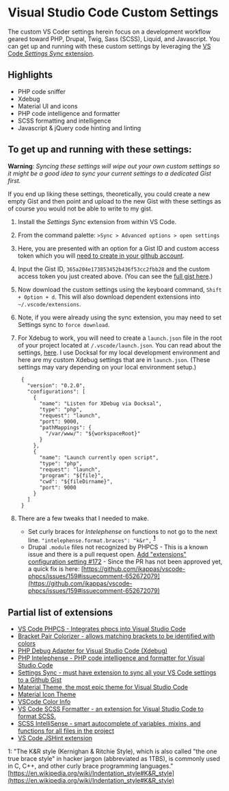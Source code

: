 # Visual Studio Code Custom Settings

The custom VS Coder settings herein focus on a development workflow geared toward PHP, Drupal, Twig, Sass (SCSS), Liquid, and Javascript. You can get up and running with these custom settings by leveraging the [VS Code *Settings Sync* extension](https://github.com/shanalikhan/code-settings-sync). 

## Highlights
* PHP code sniffer
* Xdebug
* Material UI and icons
* PHP code intelligence and formatter
* SCSS formatting and intelligence
* Javascript & jQuery code hinting and linting

## To get up and running with these settings:

**Warning**: *Syncing these settings will wipe out your own custom settings so it might be a good idea to sync your current settings to a dedicated Gist first.*

If you end up liking these settings, theoretically, you could create a new empty Gist and then point and upload to the new Gist with these settings as of course you would not be able to write to my gist.

1. Install the *Settings Sync* extension from within VS Code.
1. From the command palette: `>Sync > Advanced options > open settings`
2. Here, you are presented with an option for a Gist ID and custom access token which you will [need to create in your github account](https://github.com/settings/tokens).
3. Input the Gist ID, `365a204e173853452b436f53cc2fbb28` and the custom access token you just created above. (You can see the [full gist here](https://gist.github.com/danny-englander/365a204e173853452b436f53cc2fbb28).)
4. Now download the custom settings using the keyboard command, `Shift + Option + d`. This will also download dependent extensions into `~/.vscode/extensions`.
5. Note, if you were already using the sync extension, you may need to set Settings sync to `force download`.
5. For Xdebug to work, you will need to create a `launch.json` file in the root of your project located at `/.vscode/launch.json`. You can read about the settings, [here](https://github.com/felixfbecker/vscode-php-debug). I use Docksal for my local development environment and here are my custom Xdebug settings that are in `launch.json`. (These settings may vary depending on your local environment setup.)

        {
          "version": "0.2.0",
          "configurations": [
            {
              "name": "Listen for XDebug via Docksal",
              "type": "php",
              "request": "launch",
              "port": 9000,
              "pathMappings": {
                "/var/www/": "${workspaceRoot}"
              }
            },
            {
              "name": "Launch currently open script",
              "type": "php",
              "request": "launch",
              "program": "${file}",
              "cwd": "${fileDirname}",
              "port": 9000
            }
          ]
        }

6. There are a few tweaks that I needed to make.
    *  Set curly braces for *Intelephense* on functions to not go to the next line. 
        `"intelephense.format.braces": "k&r",` **<sup>[1](#kr)</sup>**
    * Drupal `.module` files not recognized by PHPCS - This is a known issue and there is a pull request open. [Add "extensions" configuration setting #172](https://github.com/ikappas/vscode-phpcs/pull/172) - Since the PR has not been approved yet, a quick fix is here: [https://github.com/ikappas/vscode-phpcs/issues/159#issuecomment-652672079](https://github.com/ikappas/vscode-phpcs/issues/159#issuecomment-652672079)

    

## Partial list of extensions

* [VS Code PHPCS - Integrates phpcs into Visual Studio Code](https://github.com/ikappas/vscode-phpcs)
* [Bracket Pair Colorizer - allows matching brackets to be identified with colors](https://github.com/CoenraadS/BracketPair)
* [PHP Debug Adapter for Visual Studio Code (Xdebug)](https://github.com/felixfbecker/vscode-php-debug)
* [PHP Intelephense - PHP code intelligence and formatter for Visual Studio Code](https://github.com/bmewburn/vscode-intelephense)
* [Settings Sync - must have extension to sync all your VS Code settings to a Github Gist](https://github.com/shanalikhan/code-settings-sync)
* [Material Theme, the most epic theme for Visual Studio Code](https://github.com/equinusocio/vsc-material-theme)
* [Material Icon Theme](https://github.com/PKief/vscode-material-icon-theme)
* [VSCode Color Info](https://github.com/mattbierner/vscode-color-info)
* [VS Code SCSS Formatter - an extension for Visual Studio Code to format SCSS.](https://github.com/sibiraj-s/vscode-scss-formatter)
* [SCSS IntelliSense - smart autocomplete of variables, mixins, and functions for all files in the project](https://github.com/mrmlnc/vscode-scss)
* [VS Code JSHint extension](https://github.com/Microsoft/vscode-jshint)


<a name="kr">1</a>: "The K&R style (Kernighan & Ritchie Style), which is also called "the one true brace style" in hacker jargon (abbreviated as 1TBS), is commonly used in C, C++, and other curly brace programming languages." [https://en.wikipedia.org/wiki/Indentation_style#K&R_style](https://en.wikipedia.org/wiki/Indentation_style#K&R_style)
